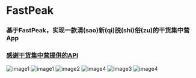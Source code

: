 # FastPeak
### 基于FastPeak，实现一款清(sao)新(qi)脱(shi)俗(zu)的干货集中营App

### [感谢干货集中营提供的API](http://gank.io/api)

![image1](arts/home.png) ![image1](arts/home1.png)
![image2](arts/girl.png) ![image4](arts/preview.png)
![image3](arts/article.png) ![image4](arts/mine.png)
